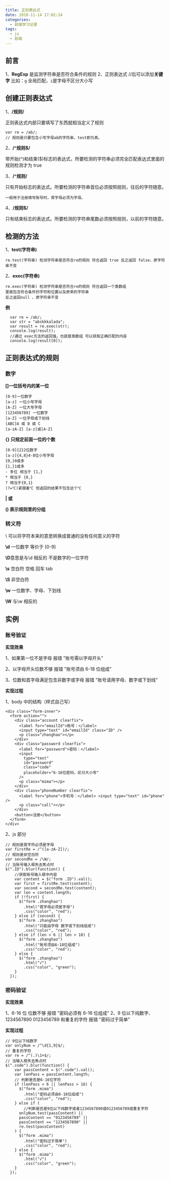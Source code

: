 ```yaml
---
title: 正则表达式
date: 2018-11-14 17:02:24
categories:
  - 前端学习记录
tags:
  - js
  - 前端
---
```


## 前言

1、**RegExp** 是监测字符串是否符合条件的规则
2、正则表达式 //后可以添加**关键字** 比如：`g` 全局匹配，`i`是字母不区分大小写

## 创建正则表达式

1、**/规则/**

正则表达式内部只要填写了东西就相当定义了规则

    var re = /ab/;
    // 规则是只要包含小写字母ab的字符串，test即为真。

2、**/^规则\$/**

带开始(^)和结束(\$)标志的表达式，所要检测的字符串必须完全匹配表达式里面的规则检测才为 true

3、**/^规则/**

只有开始标志的表达式。所要检测的字符串首位必须按照规则，往后的字符随意。

    一般用于注册填写账号时，首字母必须为字母。

4、**/规则\$/**

只有结束标志的表达式。所要检测的字符串尾数必须按照规则，以前的字符随意。

## 检测的方法

1、**test(字符串)**

    re.test(字符串) 检测字符串是否符合re的规则 符合返回 true 反之返回 false，原字符串不变

2、**exec(字符串)**

    re.exec(字符串) 检测字符串是否符合re的规则 符合返回一个类数组
    里面包含符合条件的字符和位置以及原来的字符串
    反之返回null ，原字符串不变

**例**

      var re = /ab/;
      var str = "abskkkalada";
      var result = re.exec(str);
      console.log(result);
      //通过 exec方法的返回值，也就是类数组 可以获取正确匹配的内容
      console.log(result[0]);

## 正则表达式的规则

### 数字

**[]一位括号内的某一位**

    [0-9]一位数字
    [a-z] 一位小写字母
    [A-Z] 一位大写字母
    [123456789] 一位数字
    [a-Z] 一位字母或下划线
    [ABC]A 或 B 或 C
    [a-zA-Z] [a-z]或[A-Z]

**{} 只规定前面一位的个数**

    [0-9]{2}2位数字
    [a-z]{4,8}4-8位小写字母
    {0,}0或多
    {1,}1或多
    - 多位 相当于 {1,}
    * 相当于 {0,}
    ? 相当于{0,1}
    (?=℃)紧跟着℃ 但返回的结果不包含这个℃

**| 或**

**() 表示规则里的分组**

### 转义符

\ 可以将字符本来的意思转换成普通的没有任何意义的字符

**\d** 一位数字 等价于 [0-9]

**\D**意思是与\d 相反的 不是数字的一位字符

**\s** 空白符 空格 回车 tab

**\S** 非空白符

**\w** 一位数字、字母、下划线

**\W** 与\w 相反的

## 实例

### 账号验证

**实现效果**

1、如果第一位不是字母 报错 "账号需以字母开头"

2、以字母开头位数不够 报错 "账号须由 6-18 位组成"

3、位数和首字母满足包含非数字或字母 报错 "账号请用字母、数字或下划线"

**实现过程**

1、body 中的结构（样式自己写）

    <div class="form-inner">
      <form action="">
        <div class="account clearfix">
          <label for="emailId">账号：</label>
          <input type="text" id="emailId" class="ID" />
          <p class="zhanghao"></p>
        </div>
        <div class="password clearfix">
          <label for="password">密码：</label>
          <input
            type="text"
            id="password"
            class="code"
            placeholder="6-16位密码，区分大小写"
          />
          <p class="mima"></p>
        </div>
        <div class="phoneNumber clearfix">
          <label for="phone">手机号：</label> <input type="text" id="phone" />
          <p class="call"></p>
        </div>
        <button>注册</button>
      </form>
    </div>

2、js 部分

    // 规则是首字符必须是字母
    var firstRe = /^([a-zA-Z])/;
    // 规则是非空白符
    var secondRe = /\W/;
    // 当账号输入框失去焦点时
    $(".ID").blur(function() {
        //获取账号输入框中内容
        var content = $("form .ID").val();
        var first = firstRe.test(content);
        var second = secondRe.test(content);
        var len = content.length;
        if (!first) {
          $("form .zhanghao")
            .html("首字母必须是字母")
            .css("color", "red");
        } else if (second) {
          $("form .zhanghao")
            .html("只能由字母 数字或下划线组成")
            .css("color", "red");
        } else if (len < 6 || len > 18) {
          $("form .zhanghao")
            .html("账号须由6-18位组成")
            .css("color", "red");
        } else {
          $("form .zhanghao")
            .html("√")
            .css("color", "green");
        }
      });

### 密码验证

**实现效果**

1、6-16 位 位数不够 报错 "密码必须有 6-16 位组成"
2、9 位以下纯数字、1234567890 0123456789 和重复的字符 报错 "密码过于简单"

**实现过程**

    // 9位以下纯数字
    var onlyNum = /^\d{1,9}$/;
    // 重复的字符
    var re = /^(.)\1+$/;
    // 当输入框失去焦点时
    $(".code").blur(function() {
        var passContent = $(".code").val();
        var lenPass = passContent.length;
        // 判断是否是6-16位字符
        if (lenPass < 6 || lenPass > 16) {
          $("form .mima")
            .html("密码必须由6-16位组成")
            .css("color", "red");
        } else if (
            //判断是否是9位以下纯数字或者1234567890或0123456789或重复字符
          onlyNum.test(passContent) ||
          passContent == "0123456789" ||
          passContent == "1234567890" ||
          re.test(passContent)
        ) {
          $("form .mima")
            .html("密码过于简单")
            .css("color", "red");
        } else {
          $("form .mima")
            .html("√")
            .css("color", "green");
        }
      });
